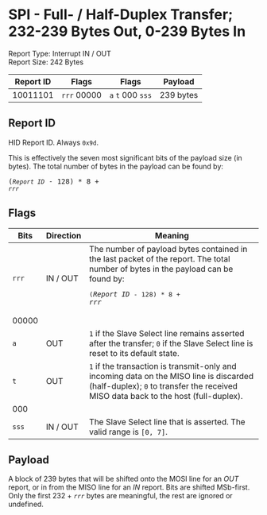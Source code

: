 
# SPI - Full- / Half-Duplex Transfer; 232-239 Bytes Out, 0-239 Bytes In
Report Type: Interrupt IN / OUT<br />
Report Size: 242 Bytes

| Report ID | Flags | Flags | Payload |
|-----------|-------|-------|---------|
| 10011101 | `rrr`&nbsp;00000 | `a`&nbsp;`t`&nbsp;000&nbsp;`sss` | 239 bytes |

## Report ID
HID Report ID.  Always `0x9d`.

This is effectively the seven most significant bits of the payload size (in bytes).  The total number of bytes in the payload can be found by: <pre>(*`Report ID`* - 128) * 8 + *`rrr`*</pre>

## Flags

| Bits  | Direction | Meaning |
|-------|-----------|---------|
| `rrr` | IN / OUT  | The number of payload bytes contained in the last packet of the report.  The total number of bytes in the payload can be found by: <pre>(*`Report ID`* - 128) * 8 + *`rrr`*</pre> |
| 00000 |          |                                                                       |
| `a`   | OUT      | `1` if the Slave Select line remains asserted after the transfer; `0` if the Slave Select line is reset to its default state. |
| `t`   | OUT      | `1` if the transaction is transmit-only and incoming data on the MISO line is discarded (half-duplex); `0` to transfer the received MISO data back to the host (full-duplex). |
| 000   |          |                                                                       |
| `sss` | IN / OUT | The Slave Select line that is asserted.  The valid range is `[0, 7]`. |

## Payload
A block of 239 bytes that will be shifted onto the MOSI line for an *OUT* report, or in from the MISO line for an *IN* report.  Bits are shifted MSb-first.  Only the first 232 + *`rrr`* bytes are meaningful, the rest are ignored or undefined.
